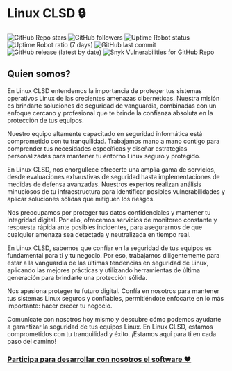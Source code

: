 # Linux CLSD 🔒

![GitHub Repo stars](https://img.shields.io/github/stars/linux-clsd/linux-clsd?style=plastic) ![GitHub followers](https://img.shields.io/github/followers/linux-clsd?style=plastic) ![Uptime Robot status](https://img.shields.io/uptimerobot/status/m794441368-3749853622b1e76cd00e5292?style=plastic) ![Uptime Robot ratio (7 days)](https://img.shields.io/uptimerobot/ratio/7/m794441368-3749853622b1e76cd00e5292?style=plastic) ![GitHub last commit](https://img.shields.io/github/last-commit/linux-clsd/linux-clsd?style=plastic) ![GitHub release (latest by date)](https://img.shields.io/github/v/release/linux-clsd/linux-clsd) ![Snyk Vulnerabilities for GitHub Repo](https://img.shields.io/snyk/vulnerabilities/github/linux-clsd/linux-clsd?style=plastic)

## Quien somos?
En Linux CLSD entendemos la importancia de proteger tus sistemas operativos Linux de las crecientes amenazas cibernéticas. Nuestra misión es brindarte soluciones de seguridad de vanguardia, combinadas con un enfoque cercano y profesional que te brinde la confianza absoluta en la protección de tus equipos.

Nuestro equipo altamente capacitado en seguridad informática está comprometido con tu tranquilidad. Trabajamos mano a mano contigo para comprender tus necesidades específicas y diseñar estrategias personalizadas para mantener tu entorno Linux seguro y protegido.

En Linux CLSD, nos enorgullece ofrecerte una amplia gama de servicios, desde evaluaciones exhaustivas de seguridad hasta implementaciones de medidas de defensa avanzadas. Nuestros expertos realizan análisis minuciosos de tu infraestructura para identificar posibles vulnerabilidades y aplicar soluciones sólidas que mitiguen los riesgos.

Nos preocupamos por proteger tus datos confidenciales y mantener tu integridad digital. Por ello, ofrecemos servicios de monitoreo constante y respuesta rápida ante posibles incidentes, para asegurarnos de que cualquier amenaza sea detectada y neutralizada en tiempo real.

En Linux CLSD, sabemos que confiar en la seguridad de tus equipos es fundamental para ti y tu negocio. Por eso, trabajamos diligentemente para estar a la vanguardia de las últimas tendencias en seguridad de Linux, aplicando las mejores prácticas y utilizando herramientas de última generación para brindarte una protección sólida.

Nos apasiona proteger tu futuro digital. Confía en nosotros para mantener tus sistemas Linux seguros y confiables, permitiéndote enfocarte en lo más importante: hacer crecer tu negocio.

Comunícate con nosotros hoy mismo y descubre cómo podemos ayudarte a garantizar la seguridad de tus equipos Linux. En Linux CLSD, estamos comprometidos con tu tranquilidad y éxito. ¡Estamos aquí para ti en cada paso del camino!

### [Participa para desarrollar con nosotros el software ❤️](https://github.com/linux-clsd/linux-clsd/issues/2)
